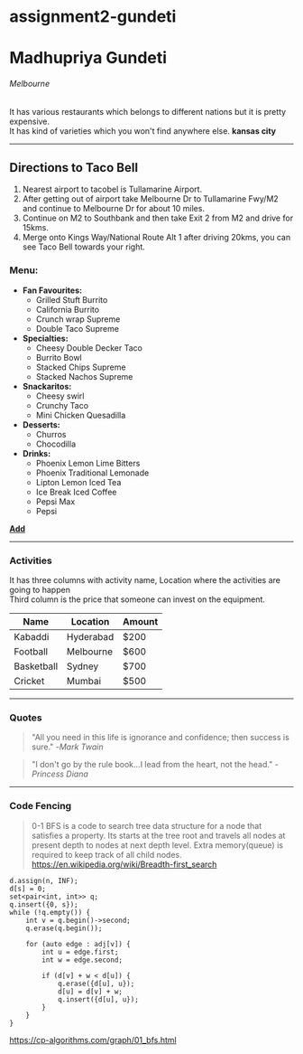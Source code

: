 # assignment2-gundeti
# Madhupriya Gundeti
###### Melbourne
It has various restaurants which belongs to different nations but it is pretty expensive.<br>It has kind of varieties which you won't find anywhere else.
**kansas city**
***
## Directions to Taco Bell
1. Nearest airport to tacobel is Tullamarine Airport.
2. After getting  out of airport take Melbourne Dr to Tullamarine Fwy/M2 and continue to Melbourne Dr for about 10 miles.
3. Continue on M2 to Southbank and then take Exit 2 from M2 and drive for 15kms.
4. Merge onto Kings Way/National Route Alt 1 after driving 20kms, you can see Taco Bell towards your right.

### Menu:
* **Fan Favourites:**
    * Grilled Stuft Burrito
    * California Burrito
    * Crunch wrap Supreme
    * Double Taco Supreme
* **Specialties:**
    * Cheesy Double Decker Taco
    * Burrito Bowl
    * Stacked Chips Supreme
    * Stacked Nachos Supreme
* **Snackaritos:**
    * Cheesy swirl
    * Crunchy Taco
    * Mini Chicken Quesadilla
* **Desserts:**
    * Churros
    * Chocodilla
* **Drinks:**
    * Phoenix Lemon Lime Bitters
    * Phoenix Traditional Lemonade
    * Lipton Lemon Iced Tea
    * Ice Break Iced Coffee
    * Pepsi Max
    * Pepsi

**[Add](AboutMe.md)**

***
### Activities

It has three columns with activity name, Location where the activities are going to happen <br> Third column is the price that someone can invest on the equipment.

|    Name    |    Location    |    Amount    |
|    ----    |    --------    |    ------    |
|  Kabaddi   |   Hyderabad    |    $200      |
|  Football  |   Melbourne    |    $600      |
| Basketball |   Sydney       |    $700      |
| Cricket    |   Mumbai       |    $500      |

***
### Quotes
>"All you need in this life is ignorance and confidence; then success is sure."   -*Mark Twain*

>"I don't go by the rule book…I lead from the heart, not the head."        -*Princess Diana*

***
### Code Fencing
>0-1 BFS is a code to search tree data structure for a node that satisfies a property. Its starts at the tree root and travels all nodes at present depth to nodes at next depth level. Extra memory(queue) is required to keep track of all child nodes.
<https://en.wikipedia.org/wiki/Breadth-first_search>
```
d.assign(n, INF);
d[s] = 0;
set<pair<int, int>> q;
q.insert({0, s});
while (!q.empty()) {
    int v = q.begin()->second;
    q.erase(q.begin());

    for (auto edge : adj[v]) {
        int u = edge.first;
        int w = edge.second;

        if (d[v] + w < d[u]) {
            q.erase({d[u], u});
            d[u] = d[v] + w;
            q.insert({d[u], u});
        }
    }
}
```
<https://cp-algorithms.com/graph/01_bfs.html>